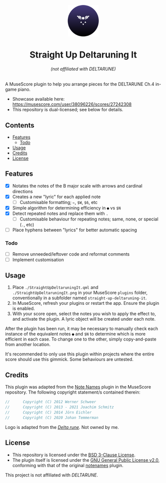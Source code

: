 <div align="center">
    <img src="StraightUpDeltaruningIt.svg" width="20%">

<!-- omit in toc -->
# Straight Up Deltaruning It

<!-- omit in toc -->
###### *(not affiliated with DELTARUNE)*

</div>

A MuseScore plugin to help you arrange pieces for the DELTARUNE Ch.4 in-game piano.

- Showcase available here: <https://musescore.com/user/38096226/scores/27242308>
- This repository is dual-licensed; see below for details.

<!-- omit in toc -->
## Contents

- [Features](#features)
  - [Todo](#todo)
- [Usage](#usage)
- [Credits](#credits)
- [License](#license)

## Features

- [x] Notates the notes of the B major scale with arrows and cardinal directions
- [x] Creates a new "lyric" for each applied note
  - [ ] Customisable formatting; `⇐`, `$W`, `$6`, etc
- [x] Simple algorithm for determining efficiency in `●` vs `$N`
- [x] Detect repeated notes and replace them with `.`
  - [ ] Customisable behaviour for repeating notes; same, none, or special (`.`, etc)
- [ ] Place hyphens between "lyrics" for better automatic spacing

### Todo

- [ ] Remove unneeded/leftover code and reformat comments
- [ ] Implement customisation

## Usage

1. Place `./StraightUpDeltaruningIt.qml` and `./StraightUpDeltaruningIt.png` in your MuseScore `plugins` folder, conventionally in a subfolder named `straight-up-deltaruning-it`.
2. In MuseScore, refresh your plugins or restart the app. Ensure the plugin is enabled.
3. With your score open, select the notes you wish to apply the effect to, and activate the plugin. A lyric object will be created under each note.

After the plugin has been run, it may be necessary to manually check each instance of the equivalent notes `●` and `$N` to determine which is more efficient in each case. To change one to the other, simply copy-and-paste from another location.

It's recommended to only use this plugin within projects where the entire score should use this gimmick. Some behaviours are untested.

## Credits

This plugin was adapted from the [Note Names][notenames] plugin in the MuseScore repository. The following copyright statement/s contained therein:

```qml
//      Copyright (C) 2012 Werner Schweer
//      Copyright (C) 2013 - 2021 Joachim Schmitz
//      Copyright (C) 2014 Jörn Eichler
//      Copyright (C) 2020 Johan Temmerman
```

Logo is adapted from the [*Delta rune*][delta-rune]. Not owned by me.

## License

- This repository is licensed under the [BSD 3-Clause License](LICENSE).
- The plugin itself is licensed under the [GNU General Public License v2.0](LICENSE.gpl), conforming with that of the original [notenames] plugin.

This project is not affiliated with *DELTARUNE*.

[delta-rune]: <https://undertale.fandom.com/wiki/Delta_Rune?file=Delta_rune.svg>
[notenames]: <https://github.com/musescore/MuseScore/blob/edf6004ecee4d0de89ad0cb7a3f0103efa9d7c42/share/plugins/note_names/notenames.qml> "Note Names"
